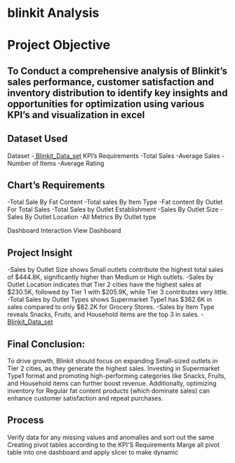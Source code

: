 # blinkit Analysis
# Project Objective
## To Conduct a comprehensive analysis of Blinkit’s sales performance, customer satisfaction and inventory distribution to identify key insights and opportunities for optimization using various KPI’s and visualization in excel

## Dataset Used
Dataset
-<a href ="https://github.com/998rajat/Blinkit_Sales_Dashboard/blob/main/Blinkit%20Excel%20Dash%20Board.xlsx"> Blinkit_Data_set</a>
KPI’s Requirements
-Total Sales -Average Sales -Number of Items -Average Rating

## Chart’s Requirements
-Total Sale By Fat Content -Total sales By Item Type -Fat content By Outlet For Total Sales -Total Sales by Outlet Establishment -Sales By Outlet Size -Sales By Outlet Location -All Metrics By Outlet type

Dashboard Interaction View Dashboard
## Project Insight
-Sales by Outlet Size shows Small outlets contribute the highest total sales of $444.8K, significantly higher than Medium or High outlets. -Sales by Outlet Location indicates that Tier 2 cities have the highest sales at $230.5K, followed by Tier 1 with $205.9K, while Tier 3 contributes very little. -Total Sales by Outlet Types shows Supermarket Type1 has $362.6K in sales compared to only $82.2K for Grocery Stores. -Sales by Item Type reveals Snacks, Fruits, and Household items are the top 3 in sales.
-<a href ="https://1drv.ms/i/c/fda6e259ac96d058/EeCCCx1pLCxOoPKR3-P6hSQBfmmhUV7cln5mVMKG3zYD8Q?e=S7yHZw"> Blinkit_Data_set</a>

## Final Conclusion:
To drive growth, Blinkit should focus on expanding Small-sized outlets in Tier 2 cities, as they generate the highest sales. Investing in Supermarket Type1 format and promoting high-performing categories like Snacks, Fruits, and Household items can further boost revenue. Additionally, optimizing inventory for Regular fat content products (which dominate sales) can enhance customer satisfaction and repeat purchases.

## Process
Verify data for any missing values and anomalies and sort out the same
Creating pivot tables according to the KPI'S Requirements
Marge all pivot table into one dashboard and apply slicer to make dynamic
